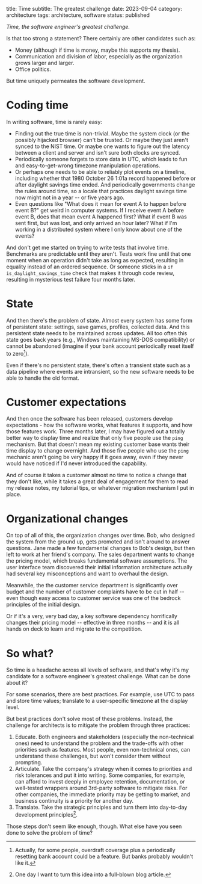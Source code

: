 title: Time
subtitle: The greatest challenge
date: 2023-09-04
category: architecture
tags: architecture, software
status: published

_Time, the software engineer's greatest challenge._

Is that too strong a statement? There certainly are other candidates such as:

* Money (although if time is money, maybe this supports my thesis).
* Communication and division of labor, especially as the organization grows larger and larger.
* Office politics.

But time uniquely permeates the software development.

# Coding time

In writing software, time is rarely easy:

* Finding out the true time is non-trivial. Maybe the system clock (or the possibly hijacked browser) can't be trusted. Or maybe they just aren't synced to the NIST time. Or maybe one wants to figure out the latency between a client and server and isn't sure both clocks are synced.
* Periodically someone forgets to store data in UTC, which leads to fun and easy-to-get-wrong timezone manipulation operations.
* Or perhaps one needs to be able to reliably plot events on a timeline, including whether that 1980 October 26 1:01a record happened before or after daylight savings time ended. And periodically governments change the rules around time, so a locale that practices daylight savings time now might not in a year -- or five years ago.
* Even questions like "What does it mean for event A to happen before event B?" get weird in computer systems. If I receive event A before event B, does that mean event A happened first? What if event B was sent first, but was lost, and only arrived an hour later? What if I'm working in a distributed system where I only know about one of the events?

And don't get me started on trying to write tests that involve time. Benchmarks are predictable until they aren't. Tests work fine until that one moment when an operation didn't take as long as expected, resulting in equality instead of an ordered sequence. Or someone sticks in a `if is_daylight_savings_time` check that makes it through code review, resulting in mysterious test failure four months later.

# State

And then there's the problem of state. Almost every system has some form of persistent state: settings, save games, profiles, collected data. And this persistent state needs to be maintained across updates. All too often this state goes back years (e.g., Windows maintaining MS-DOS compatibility) or cannot be abandoned (imagine if your bank account periodically reset itself to zero[^zero]).

[^zero]: Actually, for some people, overdraft coverage plus a periodically resetting bank account could be a feature. But banks probably wouldn't like it.

Even if there's no persistent state, there's often a transient state such as a data pipeline where events are intransient, so the new software needs to be able to handle the old format.

# Customer expectations

And then once the software has been released, customers develop expectations - how the software works, what features it supports, and how those features work. Three months later, I may have figured out a totally better way to display time and realize that only five people use the `ping` mechanism. But that doesn't mean my existing customer base wants their time display to change overnight. And those five people who use the `ping` mechanic aren't going be very happy if it goes away, even if they never would have noticed if I'd never introduced the capability.

And of course it takes a customer almost no time to notice a change that they don't like, while it takes a great deal of engagement for them to read my release notes, my tutorial tips, or whatever migration mechanism I put in place.

# Organizational changes

On top of all of this, the organization changes over time. Bob, who designed the system from the ground up, gets promoted and isn't around to answer questions. Jane made a few fundamental changes to Bob's design, but then left to work at her friend's company. The sales department wants to change the pricing model, which breaks fundamental software assumptions. The user interface team discovered their initial information architecture actually had several key misconceptions and want to overhaul the design.

Meanwhile, the the customer service department is significantly over budget and the number of customer complaints have to be cut in half -- even though easy access to customer service was one of the bedrock principles of the initial design.

Or if it's a very, very bad day, a key software dependency horrifically changes their pricing model -- effective in three months -- and it is all hands on deck to learn and migrate to the competition.

# So what?

So time is a headache across all levels of software, and that's why it's my candidate for a software engineer's greatest challenge. What can be done about it?

For some scenarios, there are best practices. For example, use UTC to pass and store time values; translate to a user-specific timezone at the display level.

But best practices don't solve most of these problems. Instead, the challenge for architects is to mitigate the problem through three practices:

1. Educate. Both engineers and stakeholders (especially the non-technical ones) need to understand the problem and the trade-offs with other priorities such as features. Most people, even non-technical ones, can understand these challenges, but won't consider them without prompting.
2. Articulate. Take the company's strategy when it comes to priorities and risk tolerances and put it into writing. Some companies, for example, can afford to invest deeply in employee retention, documentation, or well-tested wrappers around 3rd-party software to mitigate risks. For other companies, the immediate priority may be getting to market, and business continuity is a priority for another day.
3. Translate. Take the strategic principles and turn them into day-to-day development principles[^tenets].

[^tenets]: One day I want to turn this idea into a full-blown blog article.

Those steps don't seem like enough, though. What else have you seen done to solve the problem of time?
